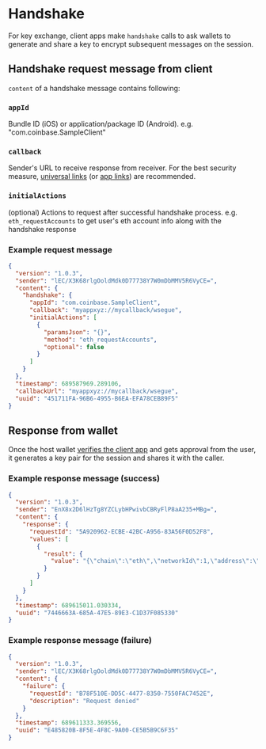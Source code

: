 # Handshake

For key exchange, client apps make `handshake` calls to ask wallets to generate and share a key to encrypt subsequent messages on the session.

## Handshake request message from client

`content` of a handshake message contains following:

### `appId`
Bundle ID (iOS) or application/package ID (Android). 
e.g. "com.coinbase.SampleClient"

### `callback`
Sender's URL to receive response from receiver.
For the best security measure, [universal links](https://developer.apple.com/ios/universal-links/) (or [app links](https://developer.android.com/training/app-links)) are recommended.

### `initialActions`
(optional) Actions to request after successful handshake process.
e.g. `eth_requestAccounts` to get user's eth account info along with the handshake response

### Example request message
```json
{
  "version": "1.0.3",
  "sender": "lEC/X3K68rlgOoldMdk0D77738Y7W0mDbMMV5R6VyCE=",
  "content": {
    "handshake": {
      "appId": "com.coinbase.SampleClient",
      "callback": "myappxyz://mycallback/wsegue",
      "initialActions": [
        {
          "paramsJson": "{}",
          "method": "eth_requestAccounts",
          "optional": false
        }
      ]
    }
  },
  "timestamp": 689587969.289106,
  "callbackUrl": "myappxyz://mycallback/wsegue",
  "uuid": "451711FA-96B6-4955-B6EA-EFA78CEB89F5"
}
```

## Response from wallet

Once the host wallet [verifies the client app](verification) and gets approval from the user,
it generates a key pair for the session and shares it with the caller.

### Example response message (success)
```json
{
  "version": "1.0.3",
  "sender": "EnX8x2D6lHzTg8YZCLybHPwivbCBRyFlP8aA235+MBg=",
  "content": {
    "response": {
      "requestId": "5A920962-ECBE-42BC-A956-83A56F0D52F8",
      "values": [
        {
          "result": {
            "value": "{\"chain\":\"eth\",\"networkId\":1,\"address\":\"0x571a6a108adb08f9ca54fe8605280F9EE0eD4AF6\"}"
          }
        }
      ]
    }
  },
  "timestamp": 689615011.030334,
  "uuid": "7446663A-685A-47E5-89E3-C1D37F085330"
}
```

### Example response message (failure)
```json
{
  "version": "1.0.3",
  "sender": "lEC/X3K68rlgOoldMdk0D77738Y7W0mDbMMV5R6VyCE=",
  "content": {
    "failure": {
      "requestId": "B78F510E-DD5C-4477-8350-7550FAC7452E",
      "description": "Request denied"
    }
  },
  "timestamp": 689611333.369556,
  "uuid": "E485820B-8F5E-4F8C-9A00-CE5B5B9C6F35"
}
```

